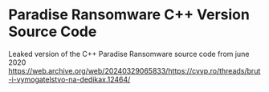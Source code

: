 # Paradise Ransomware C++ Version Source Code
Leaked version of the C++ Paradise Ransomware source code from june 2020<br>
https://web.archive.org/web/20240329065833/https://cvvp.ro/threads/brut-i-vymogatelstvo-na-dedikax.12464/ <br>
